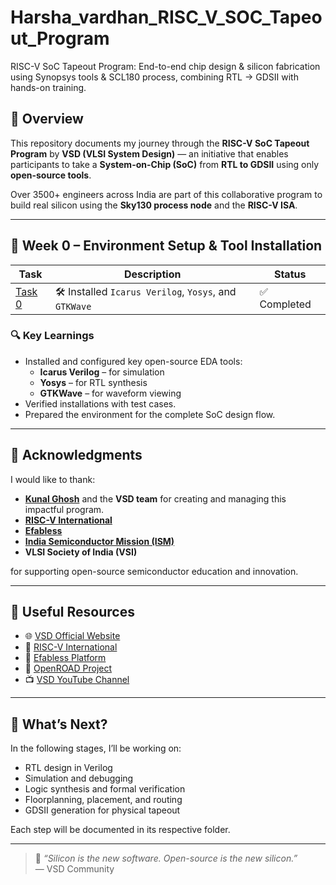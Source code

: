 # Harsha_vardhan_RISC_V_SOC_Tapeout_Program
RISC-V SoC Tapeout Program: End-to-end chip design &amp; silicon fabrication using Synopsys tools &amp; SCL180 process, combining RTL → GDSII with hands-on training.

## 📌 Overview

This repository documents my journey through the **RISC-V SoC Tapeout Program** by **VSD (VLSI System Design)** — an initiative that enables participants to take a **System-on-Chip (SoC)** from **RTL to GDSII** using only **open-source tools**.

Over 3500+ engineers across India are part of this collaborative program to build real silicon using the **Sky130 process node** and the **RISC-V ISA**.

---

## 🧰 Week 0 – Environment Setup & Tool Installation

| Task | Description | Status |
|------|-------------|--------|
| [Task 0](Week0/Task0/README.md) | 🛠️ Installed `Icarus Verilog`, `Yosys`, and `GTKWave` | ✅ Completed |

### 🔍 Key Learnings

- Installed and configured key open-source EDA tools:
  - **Icarus Verilog** – for simulation
  - **Yosys** – for RTL synthesis
  - **GTKWave** – for waveform viewing
- Verified installations with test cases.
- Prepared the environment for the complete SoC design flow.

---

## 🙏 Acknowledgments

I would like to thank:

- [**Kunal Ghosh**](https://github.com/kunalg123) and the **VSD team** for creating and managing this impactful program.
- [**RISC-V International**](https://riscv.org/)
- [**Efabless**](https://efabless.com/)
- [**India Semiconductor Mission (ISM)**](https://ism.gov.in/)
- **VLSI Society of India (VSI)**

for supporting open-source semiconductor education and innovation.

---

## 🔗 Useful Resources

- 🌐 [VSD Official Website](https://vsdiat.vlsisystemdesign.com/)
- 📘 [RISC-V International](https://riscv.org/)
- 🧪 [Efabless Platform](https://efabless.com/)
- 🔧 [OpenROAD Project](https://theopenroadproject.org/)
- 📺 [VSD YouTube Channel](https://www.youtube.com/@kunalg123)

---

## 🚀 What’s Next?

In the following stages, I’ll be working on:

- RTL design in Verilog  
- Simulation and debugging  
- Logic synthesis and formal verification  
- Floorplanning, placement, and routing  
- GDSII generation for physical tapeout

Each step will be documented in its respective folder.

---

> 💬 *“Silicon is the new software. Open-source is the new silicon.”*  
> — VSD Community
